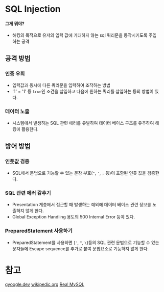 # SQL Injection
#### 그게 뭐야?
- 해킹의 목적으로 유저의 입력 값에 기대하지 않는 sql 쿼리문을 동작시키도록 주입하는 공격

## 공격 방법
### 인증 우회
- 입력값과 동시에 다른 쿼리문을 입력하여 조작하는 방법
- '1' = '1' 등 `true`인 조건을 삽입하고 다음에 원하는 쿼리를 삽입하는 등의 방법이 있다. 

### 데이터 노출
- 시스템에서 발생하는 SQL 관련 에러를 유발하여 데이터 베이스 구조를 유추하여 해킹에 활용한다.

## 방어 방법
### 인풋값 검증
- SQL에서 문법으로 기능할 수 있는 문장 부호(`"`, `'`, `;` 등)이 포함된 인풋 값을 검증한다. 
### SQL 관련 에러 감추기
- Presentation 계층에서 접근할 때 발생하는 예외에 데이터 베이스 관련 정보를 노출하지 않게 한다. 
- Global Exception Handling 용도의 500 Internal Error 등이 있다.

### PreparedStatement 사용하기
- PreparedStatement를 사용하면 (`'`, `"`, `\`)등의 SQL 관련 문법으로 기능할 수 있는 문자들에 Escape sequence를 추가로 붙여 문법요소로 기능하지 않게 한다. 

# 참고
[gyoogle.dev](https://gyoogle.dev/blog/computer-science/data-base/SQL%20Injection.html)
[wikipedic.org](https://en.wikipedia.org/wiki/SQL_injection)
[Real MySQL](http://www.kyobobook.co.kr/product/detailViewKor.laf?mallGb=KOR&ejkGb=KOR&barcode=2909101309302)